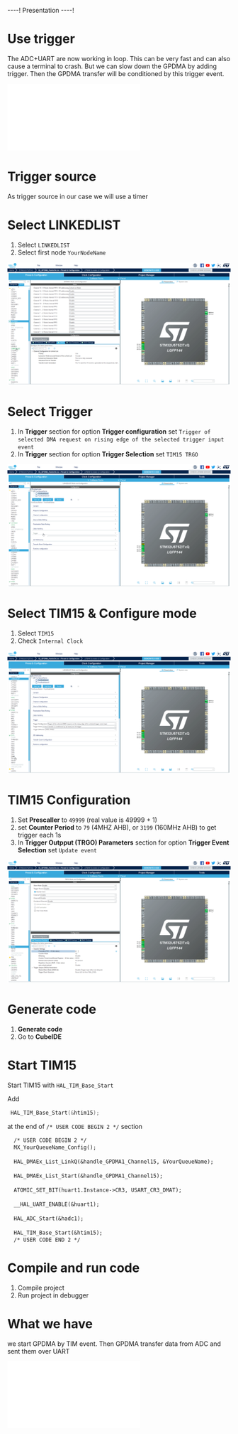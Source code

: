 ----!
Presentation
----!

# Use trigger

The ADC+UART are now working in loop. This can be very fast and can also cause a terminal to crash.
But we can slow down the GPDMA by adding trigger.
Then the GPDMA transfer will be conditioned by this trigger event. 

![adc dma uart tim](./img/adc_dma_uart_tim.json)

# Trigger source

As trigger source in our case we will use a timer

# Select LINKEDLIST

1. Select `LINKEDLIST`
2. Select first node `YourNodeName`

![node selction](./img/22_03_14_153.gif)

# Select Trigger

   1. In **Trigger** section for option **Trigger configuration** set `Trigger of selected DMA request on rising edge of the selected trigger input event`
   2. In **Trigger** section for option **Trigger Selection** set `TIM15 TRGO`

![trigger selction](./img/22_03_14_157.gif)

# Select  TIM15 & Configure mode 

1. Select `TIM15`
2. Check `Internal Clock`

![tim15 selction](./img/22_03_14_161.gif)

# TIM15 Configuration

1. Set **Prescaller** to `49999` (real value is 49999 + 1)
2. set **Counter Period** to `79` (4MHZ AHB), or `3199` (160MHz AHB) to get trigger each 1s
3. In **Trigger Outpput (TRGO) Parameters** section for option **Trigger Event Selection** set `Update event`

![tim15 configuration](./img/22_03_14_167.gif)

# Generate code 

1. **Generate code**
2. Go to **CubeIDE**

# Start TIM15

Start TIM15 with `HAL_TIM_Base_Start`

Add 

```c
 HAL_TIM_Base_Start(&htim15);
```

at the end of `/* USER CODE BEGIN 2 */` section

```c-nc
  /* USER CODE BEGIN 2 */
  MX_YourQueueName_Config();

  HAL_DMAEx_List_LinkQ(&handle_GPDMA1_Channel15, &YourQueueName);

  HAL_DMAEx_List_Start(&handle_GPDMA1_Channel15);

  ATOMIC_SET_BIT(huart1.Instance->CR3, USART_CR3_DMAT);

  __HAL_UART_ENABLE(&huart1);

  HAL_ADC_Start(&hadc1);

  HAL_TIM_Base_Start(&htim15);
  /* USER CODE END 2 */
```

# Compile and run code

1. Compile project
2. Run project in debugger

# What we have

we start GPDMA by TIM event. Then GPDMA transfer data from ADC and sent them over UART

![adc dma uart tim](./img/adc_dma_uart_tim.json)


